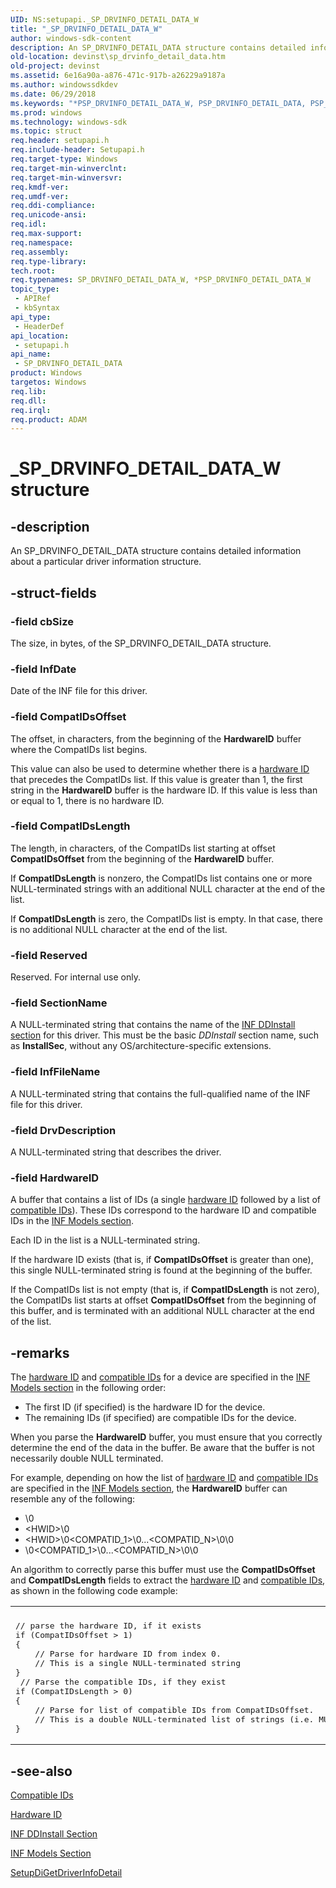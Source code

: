 ```yaml
---
UID: NS:setupapi._SP_DRVINFO_DETAIL_DATA_W
title: "_SP_DRVINFO_DETAIL_DATA_W"
author: windows-sdk-content
description: An SP_DRVINFO_DETAIL_DATA structure contains detailed information about a particular driver information structure.
old-location: devinst\sp_drvinfo_detail_data.htm
old-project: devinst
ms.assetid: 6e16a90a-a876-471c-917b-a26229a9187a
ms.author: windowssdkdev
ms.date: 06/29/2018
ms.keywords: "*PSP_DRVINFO_DETAIL_DATA_W, PSP_DRVINFO_DETAIL_DATA, PSP_DRVINFO_DETAIL_DATA structure pointer [Device and Driver Installation], SP_DRVINFO_DETAIL_DATA, SP_DRVINFO_DETAIL_DATA structure [Device and Driver Installation], SP_DRVINFO_DETAIL_DATA_W, _SP_DRVINFO_DETAIL_DATA_W, devinst.sp_drvinfo_detail_data, di-struct_74ef2af7-e982-4041-9c39-605ca316359c.xml, setupapi/PSP_DRVINFO_DETAIL_DATA, setupapi/SP_DRVINFO_DETAIL_DATA"
ms.prod: windows
ms.technology: windows-sdk
ms.topic: struct
req.header: setupapi.h
req.include-header: Setupapi.h
req.target-type: Windows
req.target-min-winverclnt: 
req.target-min-winversvr: 
req.kmdf-ver: 
req.umdf-ver: 
req.ddi-compliance: 
req.unicode-ansi: 
req.idl: 
req.max-support: 
req.namespace: 
req.assembly: 
req.type-library: 
tech.root: 
req.typenames: SP_DRVINFO_DETAIL_DATA_W, *PSP_DRVINFO_DETAIL_DATA_W
topic_type:
 - APIRef
 - kbSyntax
api_type:
 - HeaderDef
api_location:
 - setupapi.h
api_name:
 - SP_DRVINFO_DETAIL_DATA
product: Windows
targetos: Windows
req.lib: 
req.dll: 
req.irql: 
req.product: ADAM
---
```


# _SP_DRVINFO_DETAIL_DATA_W structure


## -description


An SP_DRVINFO_DETAIL_DATA structure contains detailed information about a particular driver information structure.


## -struct-fields




### -field cbSize

The size, in bytes, of the SP_DRVINFO_DETAIL_DATA structure.


### -field InfDate

Date of the INF file for this driver.


### -field CompatIDsOffset

The offset, in characters, from the beginning of the <b>HardwareID</b> buffer where the CompatIDs list begins.

This value can also be used to determine whether there is a <a href="devinst.hardware_ids">hardware ID</a> that precedes the CompatIDs list. If this value is greater than 1, the first string in the <b>HardwareID</b> buffer is the hardware ID. If this value is less than or equal to 1, there is no hardware ID.


### -field CompatIDsLength

The length, in characters, of the CompatIDs list starting at offset <b>CompatIDsOffset</b> from the beginning of the <b>HardwareID</b> buffer. 

If <b>CompatIDsLength</b> is nonzero, the CompatIDs list contains one or more NULL-terminated strings with an additional NULL character at the end of the list.

If <b>CompatIDsLength</b> is zero, the CompatIDs list is empty. In that case, there is no additional NULL character at the end of the list.


### -field Reserved

Reserved. For internal use only.


### -field SectionName

A NULL-terminated string that contains the name of the <a href="devinst.inf_ddinstall_section">INF DDInstall section</a> for this driver. This must be the basic <i>DDInstall</i> section name, such as <b>InstallSec</b>, without any OS/architecture-specific extensions.


### -field InfFileName

A NULL-terminated string that contains the full-qualified name of the INF file for this driver.


### -field DrvDescription

A NULL-terminated string that describes the driver.


### -field HardwareID

A buffer that contains a list of IDs (a single <a href="devinst.hardware_ids">hardware ID</a> followed by a list of <a href="devinst.compatible_ids">compatible IDs</a>). These IDs correspond to the hardware ID and compatible IDs in the <a href="devinst.inf_models_section">INF Models section</a>. 

Each ID in the list is a NULL-terminated string.

If the hardware ID exists (that is, if <b>CompatIDsOffset</b> is greater than one), this single NULL-terminated string is found at the beginning of the buffer. 

If the CompatIDs list is not empty (that is, if <b>CompatIDsLength</b> is not zero), the CompatIDs list starts at offset <b>CompatIDsOffset</b> from the beginning of this buffer, and is terminated with an additional NULL character at the end of the list.


## -remarks



The <a href="devinst.hardware_ids">hardware ID</a> and <a href="devinst.compatible_ids">compatible IDs</a> for a device are specified in the <a href="devinst.inf_models_section">INF Models section</a> in the following order:

<ul>
<li>
The first ID (if specified) is the hardware ID for the device.

</li>
<li>
The remaining IDs (if specified) are compatible IDs for the device.

</li>
</ul>
When you parse the <b>HardwareID</b> buffer, you must ensure that you correctly determine the end of the data in the buffer. Be aware that the buffer is not necessarily double NULL terminated.

For example, depending on how the list of <a href="devinst.hardware_ids">hardware ID</a> and <a href="devinst.compatible_ids">compatible IDs</a> are specified in the <a href="devinst.inf_models_section">INF Models section</a>, the <b>HardwareID</b> buffer can resemble any of the following:

<ul>
<li>
\0

</li>
<li>
&lt;HWID&gt;\0

</li>
<li>
&lt;HWID&gt;\0&lt;COMPATID_1&gt;\0...&lt;COMPATID_N&gt;\0\0

</li>
<li>
\0&lt;COMPATID_1&gt;\0...&lt;COMPATID_N&gt;\0\0

</li>
</ul>
An algorithm to correctly parse this buffer must use the <b>CompatIDsOffset</b> and <b>CompatIDsLength</b> fields to extract the <a href="devinst.hardware_ids">hardware ID</a> and <a href="devinst.compatible_ids">compatible IDs</a>, as shown in the following code example:

<div class="code"><span codelanguage=""><table>
<tr>
<th></th>
</tr>
<tr>
<td>
<pre>// parse the hardware ID, if it exists
if (CompatIDsOffset &gt; 1)
{
    // Parse for hardware ID from index 0. 
    // This is a single NULL-terminated string
}
 // Parse the compatible IDs, if they exist
if (CompatIDsLength &gt; 0)
{
    // Parse for list of compatible IDs from CompatIDsOffset. 
    // This is a double NULL-terminated list of strings (i.e. MULTI-SZ)
}</pre>
</td>
</tr>
</table></span></div>



## -see-also




<a href="devinst.compatible_ids">Compatible IDs</a>



<a href="devinst.hardware_ids">Hardware ID</a>



<a href="devinst.inf_ddinstall_section">INF DDInstall Section</a>



<a href="devinst.inf_models_section">INF Models Section</a>



<a href="https://msdn.microsoft.com/library/windows/hardware/ff551973">SetupDiGetDriverInfoDetail</a>
 

 

